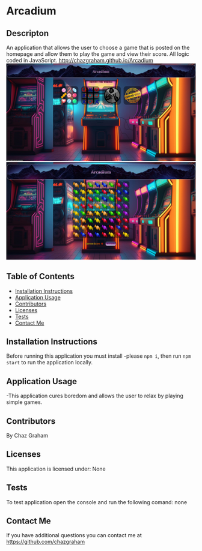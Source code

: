 # Arcadium

## Descripton
An application that allows the user to choose a game that is posted on the homepage and allow them to play the game and view their score. All logic coded in JavaScript. 
http://chazgraham.github.io/Arcadium
![](./src/assets/images/backroundImgs/readme1.jpg)
![](./src/assets/images/backroundImgs/ReadMe.jpg)

## Table of Contents
  * [Installation Instructions](#installation-instructions)
  * [Application Usage](#application-usage)
  * [Contributors](#contributors)
  * [Licenses](#licenses)
  * [Tests](#tests)
  * [Contact Me](#contact-me)

## Installation Instructions
Before running this application you must install -please `npm i`, then run `npm start` to run the application locally.

## Application Usage
-This application cures boredom and allows the user to relax by playing simple games.

## Contributors
By Chaz Graham

## Licenses
This application is licensed under: None

## Tests
To test application open the console and run the following comand: none

## Contact Me
If you have additional questions you can contact me at https://github.com/chazgraham